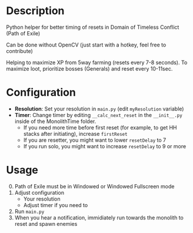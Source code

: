 # Description

Python helper for better timing of resets in Domain of Timeless Conflict (Path of Exile)

Can be done without OpenCV (just start with a hotkey, feel free to contribute)

Helping to maximize XP from 5way farming (resets every 7-8 seconds).
To maximize loot, prioritize bosses (Generals) and reset every 10-11sec.

# Configuration

* **Resolution**: Set your resolution in `main.py` (edit `myResolution` variable)
* **Timer**: Change timer by editing `__calc_next_reset` in the `__init__.py` inside of the MonolithTime folder.
  - If you need more time before first reset (for example, to get HH stacks after initiating), increase `firstReset`
  - If you are resetter, you might want to lower `resetDelay` to 7
  - If you run solo, you might want to increase `resetDelay` to 9 or more

# Usage

0. Path of Exile must be in Windowed or Windowed Fullscreen mode
1. Adjust configuration
    - Your resolution
    - Adjust timer if you need to
2. Run `main.py`
3. When you hear a notification, immidiately run towards the monolith to reset and spawn enemies
